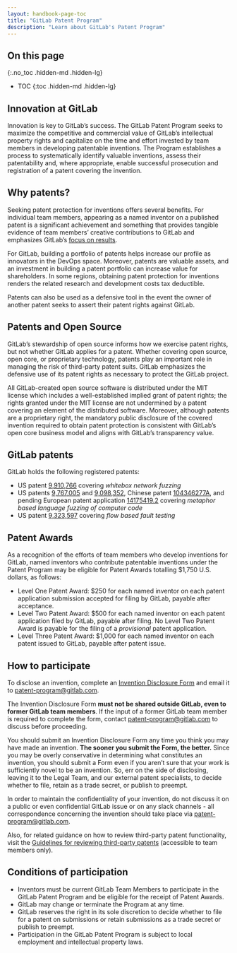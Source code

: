 ```yaml
---
layout: handbook-page-toc
title: "GitLab Patent Program"
description: "Learn about GitLab's Patent Program"
---
```


<link rel="stylesheet" type="text/css" href="/stylesheets/biztech.css" />

## On this page
{:.no_toc .hidden-md .hidden-lg}

- TOC
{:toc .hidden-md .hidden-lg}

## Innovation at GitLab

Innovation is key to GitLab’s success. The GitLab Patent Program seeks to maximize the competitive and commercial value of GitLab’s intellectual property rights and capitalize on the time and effort invested by team members in developing patentable inventions. The Program establishes a process to systematically identify valuable inventions, assess their patentability and, where appropriate, enable successful prosecution and registration of a patent covering the invention.

## Why patents?

Seeking patent protection for inventions offers several benefits. For individual team members, appearing as a named inventor on a published patent is a significant achievement and something that provides tangible evidence of team members’ creative contributions to GitLab and emphasizes GitLab’s [focus on results](https://about.gitlab.com/handbook/values/#results).

For GitLab, building a portfolio of patents helps increase our profile as innovators in the DevOps space. Moreover, patents are valuable assets, and an investment in building a patent portfolio can increase value for shareholders. In some regions, obtaining patent protection for inventions renders the related research and development costs tax deductible.

Patents can also be used as a defensive tool in the event the owner of another patent seeks to assert their patent rights against GitLab.

## Patents and Open Source

GitLab’s stewardship of open source informs how we exercise patent rights, but not whether GitLab applies for a patent. Whether covering open source, open core, or proprietary technology, patents play an important role in managing the risk of third-party patent suits. GitLab emphasizes the defensive use of its patent rights as necessary to protect the GitLab project.

All GitLab-created open source software is distributed under the MIT license which includes a well-established implied grant of patent rights; the rights granted under the MIT license are not undermined by a patent covering an element of the distributed software. Moreover, although patents are a proprietary right, the mandatory public disclosure of the covered invention required to obtain patent protection is consistent with GitLab’s open core business model and aligns with GitLab’s transparency value.

## GitLab patents
GitLab holds the following registered patents:
- US patent [9,910,766](https://patft.uspto.gov/netacgi/nph-Parser?Sect1=PTO2&Sect2=HITOFF&p=1&u=%2Fnetahtml%2FPTO%2Fsearch-bool.html&r=1&f=G&l=50&co1=AND&d=PTXT&s1=%22peach+fuzzer%22.ASNM.&OS=AN/%22peach+fuzzer%22&RS=AN/%22peach+fuzzer%22) covering _whitebox network fuzzing_
- US patents [9,767,005](https://patft.uspto.gov/netacgi/nph-Parser?Sect1=PTO2&Sect2=HITOFF&p=1&u=%2Fnetahtml%2FPTO%2Fsearch-bool.html&r=2&f=G&l=50&co1=AND&d=PTXT&s1=%22peach+fuzzer%22.ASNM.&OS=AN/%22peach+fuzzer%22&RS=AN/%22peach+fuzzer%22) and [9,098,352](https://patft.uspto.gov/netacgi/nph-Parser?Sect1=PTO2&Sect2=HITOFF&p=1&u=%2Fnetahtml%2FPTO%2Fsearch-bool.html&r=1&f=G&l=50&co1=AND&d=PTXT&s1=9098352.PN.&OS=PN/9098352&RS=PN/9098352), Chinese patent [104346277A](http://ensearch.cnipr.com.cn/sipo_EN/search/detail.do?method=view&parm=16b414c21a2f19d11b2c18401bcd1a5f183a19461ad91be11a601c4c07792e231f4c21ba22572195236c20482755275723ca24be2221222525702494250d26c0274025822c3f29092a7c29a02d6d2d6f28fa2ed62bd12c892f482c34330947932f5c2c0a2ac731b9333c316c366534e7318235ee337934f1360837f03747371b371a34e231bf38f13b04390c3e0d3f6f39ea3dc63c573d6d3e683e4c26d918c33ffe3c523c273e354334405c47c545774302408e4423458947b84688462d46a946c846aa436f47554bcc49784a2d), and pending European patent application [14175419.2](https://register.epo.org/espacenet/regviewer?AP=14175419&CY=EP&LG=en&DB=REG) covering _metaphor based language fuzzing of computer code_
- US patent [9,323,597](https://patft.uspto.gov/netacgi/nph-Parser?Sect1=PTO2&Sect2=HITOFF&p=1&u=%2Fnetahtml%2FPTO%2Fsearch-bool.html&r=3&f=G&l=50&co1=AND&d=PTXT&s1=%22peach+fuzzer%22.ASNM.&OS=AN/%22peach+fuzzer%22&RS=AN/%22peach+fuzzer%22) covering _flow based fault testing_

## Patent Awards

As a recognition of the efforts of team members who develop inventions for GitLab, named inventors who contribute patentable inventions under the Patent Program may be eligible for Patent Awards totalling $1,750 U.S. dollars, as follows:
- Level One Patent Award: $250 for each named inventor on each patent application submission accepted for filing by GitLab, payable after acceptance.
- Level Two Patent Award: $500 for each named inventor on each patent application filed by GitLab, payable after filing. No Level Two Patent Award is payable for the filing of a _provisional_ patent application.
- Level Three Patent Award: $1,000 for each named inventor on each patent issued to GitLab, payable after patent issue.


## How to participate

To disclose an invention, complete an [Invention Disclosure Form](https://docs.google.com/document/d/1BndxggJyA3aMdYav-ghNwpTdNcfgJcrHFRlT6u8KFD8/copy) and email it to [patent-program@gitlab.com](mailto:intellectualproperty@gitlab.com).

The Invention Disclosure Form **must not be shared outside GitLab, even to former GitLab team members**. If the input of a former GitLab team member is required to complete the form, contact [patent-program@gitlab.com](mailto:intellectualproperty@gitlab.com) to discuss before proceeding.

You should submit an Invention Disclosure Form any time you think you may have made an invention. **The sooner you submit the Form, the better.** Since you may be overly conservative in determining what constitutes an invention, you should submit a Form even if you aren’t sure that your work is sufficiently novel to be an invention. So, err on the side of disclosing, leaving it to the Legal Team, and our external patent specialists, to decide whether to file, retain as a trade secret, or publish to preempt.

In order to maintain the confidentiality of your invention, do not discuss it on a public or even confidential GitLab issue or on any slack channels - all correspondence concerning the invention should take place via [patent-program@gitlab.com](mailto:intellectualproperty@gitlab.com).

Also, for related guidance on how to review third-party patent functionality, visit the [Guidelines for reviewing third-party patents](https://internal-handbook.gitlab.io/handbook/legal-and-compliance/productguidance/#guidelines-for-reviewing-third-party-patents) (accessible to team members only).

## Conditions of participation

- Inventors must be current GitLab Team Members to participate in the GitLab Patent Program and be eligible for the receipt of Patent Awards.
- GitLab may change or terminate the Program at any time.
- GitLab reserves the right in its sole discretion to decide whether to file for a patent on submissions or retain submissions as a trade secret or publish to preempt.
- Participation in the GitLab Patent Program is subject to local employment and intellectual property laws.
